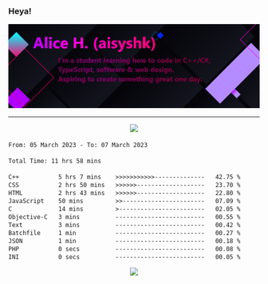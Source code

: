 ### Heya!

![](https://github.com/aisyshk/aisyshk/blob/main/dc_ex_1.png)

<hr>

<div align="center">
  <img src="https://github-readme-stats-git-masterrstaa-rickstaa.vercel.app/api?username=aisyshk&theme=dark" />
  <!--<img src="https://github-readme-stats.vercel.app/api/top-langs/?username=aisyshk&layout=compact&theme=dark" />-->
  <!--<img src="https://github-readme-stats.vercel.app/api/top-langs/?username=aisyshk&layout=compact&theme=dark" />-->
</div>

<div align="center">
</div>

<!--START_SECTION:waka-->

```text
From: 05 March 2023 - To: 07 March 2023

Total Time: 11 hrs 58 mins

C++           5 hrs 7 mins    >>>>>>>>>>>--------------   42.75 %
CSS           2 hrs 50 mins   >>>>>>-------------------   23.70 %
HTML          2 hrs 43 mins   >>>>>>-------------------   22.80 %
JavaScript    50 mins         >>-----------------------   07.09 %
C             14 mins         >------------------------   02.05 %
Objective-C   3 mins          -------------------------   00.55 %
Text          3 mins          -------------------------   00.42 %
Batchfile     1 min           -------------------------   00.27 %
JSON          1 min           -------------------------   00.18 %
PHP           0 secs          -------------------------   00.08 %
INI           0 secs          -------------------------   00.05 %
```

<!--END_SECTION:waka-->

<div align="center">
  <img src="https://img.shields.io/badge/Visual_Studio-5C2D91?style=for-the-badge&logo=visual%20studio&logoColor=white" />
</div>

